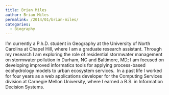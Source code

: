 ```yaml
---
title: Brian Miles
author: Brian Miles
permalink: /2014/01/brian-miles/
categories:
  - Biography
---
```

I&#8217;m currently a P.h.D. student in Geography at the University of North Carolina at Chapel Hill, where I am a graduate research assistant. Through my research I am exploring the role of residential stormwater management on stormwater pollution in Durham, NC and Baltimore, MD; I am focused on developing improved informatics tools for applying process-based ecohydrology models to urban ecosystem services.  In a past life I worked for four years as a web applications developer for the Computing Services division at Carnegie Mellon University, where I earned a B.S. in Information Decision Systems.
